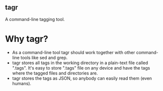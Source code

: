 ## tagr
A command-line tagging tool.

# Why tagr?
- As a command-line tool tagr should work together with other command-line tools like sed and grep.
- tagr stores all tags in the working directory in a plain-text file called ".tags". It's easy to store ".tags" file on any device and have the tags where the tagged files and directories are.
- tagr stores the tags as JSON, so anybody can easily read them (even humans). 
